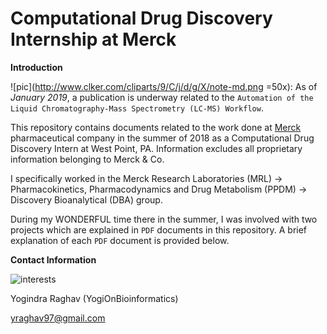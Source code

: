 # Computational Drug Discovery Internship at Merck

**Introduction** 

![pic](http://www.clker.com/cliparts/9/C/j/d/g/X/note-md.png =50x): As of *January 2019*, a publication is underway related to the `Automation of the Liquid Chromatography-Mass Spectrometry (LC-MS) Workflow`. 

This repository contains documents related to the work done at [Merck](https://www.merck.com/index.html) pharmaceutical company in the summer of 2018 as a Computational Drug Discovery Intern at West Point, PA. Information excludes all proprietary information belonging to Merck & Co. 

I specifically worked in the Merck Research Laboratories (MRL) -> Pharmacokinetics, Pharmacodynamics and Drug Metabolism (PPDM) -> Discovery Bioanalytical (DBA) group. 

During my WONDERFUL time there in the summer, I was involved with two projects which are explained in `PDF` documents in this repository. A brief explanation of each `PDF` document is provided below. 


**Contact Information** 

![interests](https://avatars1.githubusercontent.com/u/38919947?s=400&u=49ab1365a14fac78a91e425efd583f7a2bcb3e25&v=4)

Yogindra Raghav (YogiOnBioinformatics) 

yraghav97@gmail.com
